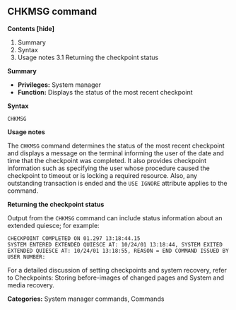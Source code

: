 ## CHKMSG command

**Contents [hide]**

1. Summary
2. Syntax
3. Usage notes
    3.1 Returning the checkpoint status

**Summary**

* **Privileges:** System manager
* **Function:** Displays the status of the most recent checkpoint

**Syntax**

`CHKMSG`

**Usage notes**

The `CHKMSG` command determines the status of the most recent checkpoint and displays a message on the terminal informing the user of the date and time that the checkpoint was completed. It also provides checkpoint information such as specifying the user whose procedure caused the checkpoint to timeout or is locking a required resource. Also, any outstanding transaction is ended and the `USE IGNORE` attribute applies to the command.

**Returning the checkpoint status**

Output from the `CHKMSG` command can include status information about an extended quiesce; for example:

```
CHECKPOINT COMPLETED ON 01.297 13:18:44.15
SYSTEM ENTERED EXTENDED QUIESCE AT: 10/24/01 13:18:44, SYSTEM EXITED
EXTENDED QUIESCE AT: 10/24/01 13:18:55, REASON = END COMMAND ISSUED BY
USER NUMBER:
```

For a detailed discussion of setting checkpoints and system recovery, refer to Checkpoints: Storing before-images of changed pages and System and media recovery.

**Categories:** System manager commands, Commands
